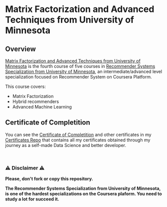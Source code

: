# Matrix Factorization and Advanced Techniques from University of Minnesota

## Overview
[Matrix Factorization and Advanced Techniques from University of Minnesota](https://www.coursera.org/learn/matrix-factorization) is the fourth course of five courses in [Recommender Systems Specialization from University of Minnesota](https://www.coursera.org/specializations/recommender-systems), an intermediate/advanced level specialization focused on Recommender System on Coursera Platform.

This course covers:

- Matrix Factorization
- Hybrid recommenders
- Advanced Machine Learning

## Certificate of Completition
You can see the [Certificate of Completition](https://github.com/AlessandroCorradini/Certificates/blob/master/Coursera%20-%20Matrix%20Factorization%20and%20Advanced%20Techniques%20-%20University%20of%20Minnesota.pdf) and other certificates in my [Certificates Repo](https://github.com/AlessandroCorradini/Certificates) that contains all my certificates obtained through my journey as a self-made Data Science and better developer.

<br/>

### ⚠️ Disclaimer ⚠️
**Please, don't fork or copy this repository.**

**The Recommender Systems Specialization from University of Minnesota, is one of the hardest specializations on the Coursera plaform. You need to study a lot for succeed it.**
